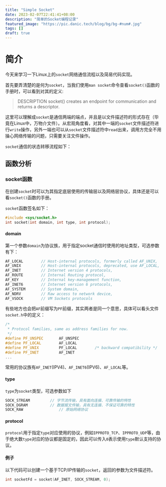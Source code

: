 ```yaml
---
title: "Simple Socket"
date: 2023-02-07T22:41:41+08:00
description: "简单的Socket编程记录"
featured_image: "https://pic.danic.tech/blog/bg/bg-#num#.jpg"
tags: []
draft: true
---
```


# 简介

今天来学习一下Linux上的`socket`网络通信流程以及简易代码实现。

首先要弄清楚的是何为`socket`，当我们使用`man socket`命令查看`socket()`函数的手册时，可以看到对其的定义:

> DESCRIPTION
>      socket() creates an endpoint for communication and returns a descriptor.

这里可以理解成`socket`是通信两端的端点，并且是以文件描述符的形式存在（毕竟在Linux中，万物介文件）。从宏观角度看，对其中一端的`socket`文件描述符进行`write`操作，另外一端也可以从`socket`文件描述符中`read`出来，调用方完全不用操心网络传输的问题，只需要关注文件操作。

`socket`通信的状态转移流程如下：

## 函数分析

### socket函数

在创建`socket`时可以为其指定底层使用的传输层以及网络层协议，具体还是可以看`socket()`函数的手册。

`socket`函数签名如下：

```c++
#include <sys/socket.h>
int socket(int domain, int type, int protocol);
```

#### domain

第一个参数`domain`为协议族，用于指定socket通信时使用的地址类型，可选参数有下：

```c++
AF_LOCAL        // Host-internal protocols, formerly called AF_UNIX,
AF_UNIX         // Host-internal protocols, deprecated, use AF_LOCAL,
AF_INET         // Internet version 4 protocols,
AF_ROUTE        // Internal Routing protocol,
AF_KEY          // Internal key-management function,
AF_INET6        // Internet version 6 protocols,
AF_SYSTEM       // System domain,
AF_NDRV         // Raw access to network device,
AF_VSOCK        // VM Sockets protocols
```

有些地方也会把`AF`前缀写为`PF`前缀，其实两者是同一个意思，具体可以看头文件`socket.h`中的定义：

```c++
/*
 * Protocol families, same as address families for now.
 */
#define PF_UNSPEC       AF_UNSPEC
#define PF_LOCAL        AF_LOCAL
#define PF_UNIX         PF_LOCAL        /* backward compatibility */
#define PF_INET         AF_INET
...
```

常用的协议族有`AF_INET`(IPV4)、`AF_INET6`(IPV6)、`AF_LOCAL`等。

#### type

`type`为`socket`类型，可选参数如下

```c++
SOCK_STREAM			// 字节流传输，具有面向连接、可靠传输的特性
SOCK_DGRAM			// 数据报文传输，具有无连接、不保证可靠的特性
SOCK_RAW				// 原始网络协议
```

#### protocol

`protocol`用于指定`type`对应使用的协议，例如`IPPROTO_TCP`、`IPPROTO_UDP`等，由于绝大数`type`对应的协议都是固定的，因此可以传入`0`表示使用`type`默认支持的协议。

#### 例子

以下代码可以创建一个基于TCP/IP传输的`socket`，返回的参数为文件描述符。

```c++
int socketFd = socket(AF_INET, SOCK_STREAM, 0);
```

